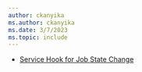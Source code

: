 ```yaml
---
author: ckanyika
ms.author: ckanyika
ms.date: 3/7/2023
ms.topic: include
---
```


- [Service Hook for Job State Change](#service-hook-for-job-state-change)


